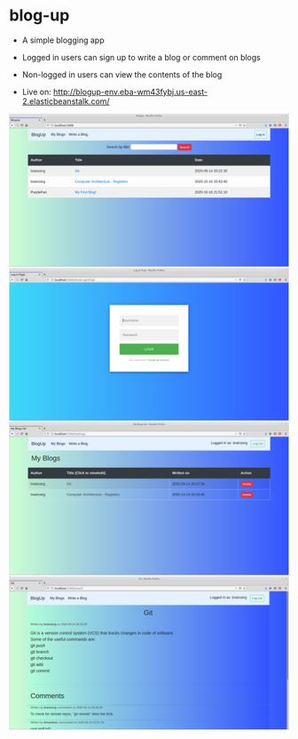 # blog-up

- A simple blogging app
- Logged in users can sign up to write a blog or comment on blogs
- Non-logged in users can view the contents of the blog 

- Live on: http://blogup-env.eba-wm43fybj.us-east-2.elasticbeanstalk.com/

![Home](https://github.com/danwsc09/blog-up/blob/master/images/home.png)
![Login](https://github.com/danwsc09/blog-up/blob/master/images/login.png)
![MyBlogs](https://github.com/danwsc09/blog-up/blob/master/images/myblogs.png)
![BlogPost](https://github.com/danwsc09/blog-up/blob/master/images/blogpost.png)
